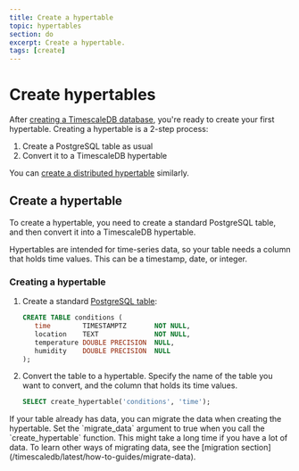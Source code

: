 ```yaml
---
title: Create a hypertable
topic: hypertables
section: do
excerpt: Create a hypertable.
tags: [create]
---
```


# Create hypertables
After [creating a TimescaleDB database][install], you're ready to create your
first hypertable. Creating a hypertable is a 2-step process:
1.  Create a PostgreSQL table as usual
2.  Convert it to a TimescaleDB hypertable

You can [create a distributed hypertable][create-distributed-hypertable]
similarly.

## Create a hypertable
To create a hypertable, you need to create a standard PostgreSQL table, and then
convert it into a TimescaleDB hypertable.

Hypertables are intended for time-series data, so your table needs a column that
holds time values. This can be a timestamp, date, or integer.

<procedure>

### Creating a hypertable
1.  Create a standard [PostgreSQL table][postgres-createtable]:
    ```sql
    CREATE TABLE conditions (
       time        TIMESTAMPTZ       NOT NULL,
       location    TEXT              NOT NULL,
       temperature DOUBLE PRECISION  NULL,
       humidity    DOUBLE PRECISION  NULL
    );
    ```
1.  Convert the table to a hypertable. Specify the name of the table you want to
    convert, and the column that holds its time values.
     ```sql
     SELECT create_hypertable('conditions', 'time');
     ```

<highlight type="note">
If your table already has data, you can migrate the data when creating the
hypertable. Set the `migrate_data` argument to true when you call the
`create_hypertable` function. This might take a long time if you have a lot of
data. To learn other ways of migrating data, see the [migration
section](/timescaledb/latest/how-to-guides/migrate-data).
</highlight>

</procedure>

[create-distributed-hypertable]: /how-to-guides/distributed-hypertables/create-distributed-hypertables/
[install]: /install/:currentVersion:/
[postgres-createtable]: https://www.postgresql.org/docs/current/sql-createtable.html
